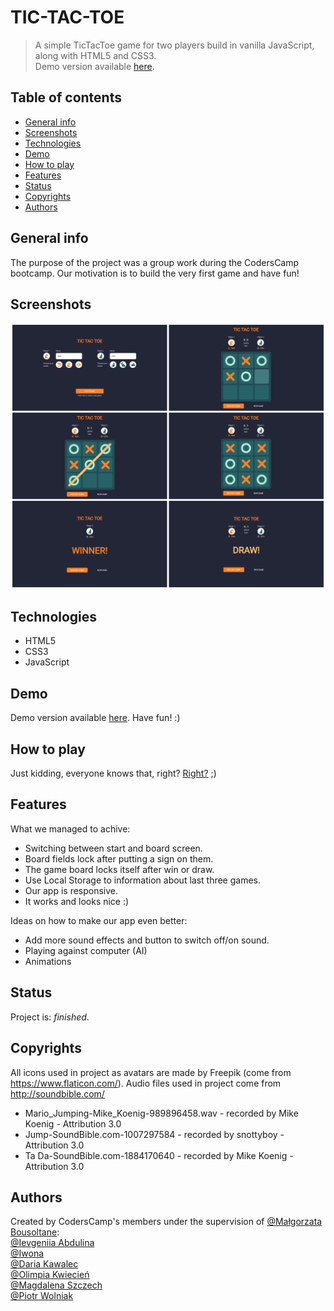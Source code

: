 # TIC-TAC-TOE
> A simple TicTacToe game for two players build in vanilla JavaScript, along with HTML5 and CSS3.<br/>
> Demo version available [here](https://dariaka.github.io/OXGame/).

## Table of contents
* [General info](#general-info)
* [Screenshots](#screenshots)
* [Technologies](#technologies)
* [Demo](#demo)
* [How to play](#how-to-play)
* [Features](#features)
* [Status](#status)
* [Copyrights](#copyrights)
* [Authors](#authors)

## General info
The purpose of the project was a group work during the CodersCamp bootcamp. Our motivation is to build the very first game and have fun!

## Screenshots
![Screenshot](./img/screenshot.png)

## Technologies
* HTML5
* CSS3
* JavaScript

## Demo
Demo version available [here](https://dariaka.github.io/OXGame/).
Have fun! :)

## How to play
Just kidding, everyone knows that, right? [Right?](https://www.youtube.com/watch?v=ub6FIPpojoI) ;)

## Features
What we managed to achive:
* Switching between start and board screen.
* Board fields lock after putting a sign on them.
* The game board locks itself after win or draw.
* Use Local Storage to information about last three games.
* Our app is responsive.
* It works and looks nice :)

Ideas on how to make our app even better:
* Add more sound effects and button to switch off/on sound.
* Playing against computer (AI)
* Animations

## Status
Project is: _finished_.

## Copyrights
All icons used in project as avatars are made by Freepik (come from https://www.flaticon.com/).
Audio files used in project come from http://soundbible.com/
* Mario_Jumping-Mike_Koenig-989896458.wav - recorded by Mike Koenig -  Attribution 3.0
* Jump-SoundBible.com-1007297584 - recorded by snottyboy -  Attribution 3.0
* Ta Da-SoundBible.com-1884170640 - recorded by Mike Koenig -  Attribution 3.0

## Authors
Created by CodersCamp's members under the supervision of [@Małgorzata Bousoltane](https://github.com/MalgoskaBou):<br/>
[@Ievgeniia Abdulina](https://github.com/IevgeniiaAbdulina)<br/>
[@Iwona](https://github.com/Crazysh8)<br/>
[@Daria Kawalec](https://github.com/dariaka)<br/>
[@Olimpia Kwiecień](https://github.com/kvviecien)<br/>
[@Magdalena Szczech](https://github.com/magdalenaszczech)<br/>
[@Piotr Wolniak](https://github.com/PiotrWolniak)
